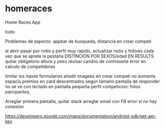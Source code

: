 # homeraces

Home Races App

todo:

Problemas de aspecto: appbar de busqueda, distancia en crear competi

al abrir pasar por notis y perfil muy rapido, actualizar notis y follows cada vez que se aprete la pestaña
DISTINCIÓN POR SEXOS/edad EN RESULTS
quitar obligatorio altura y peso
revisar cambio de contraseña
error en calculo de competidores

limitar los inputs formularios
añadir imagees en crear competi no aumenta espacio
premios en card descentrados segun tamaño
pantalla de responder no se ve con teclado en pantalla pequeña
perfil competicion:  fotos parcipantes,

Arreglar primera pantalla, quitar stack
arreglar email con FB
error si no hay conexion


https://developers.google.com/maps/documentation/android-sdk/get-api-key
